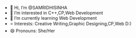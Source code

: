- 👋 Hi, I’m @SAMRIDHISINHA
- 👀 I’m interested in C++,CP,Web Development
- 🌱 I’m currently learning Web Development
- ⭐ Interests: Creative Writing,Graphic Designing,CP,Web D:)
- 😄 Pronouns: She/Her

<!---
SAMRIDHISINHA/SAMRIDHISINHA is a ✨ special ✨ repository because its `README.md` (this file) appears on your GitHub profile.
You can click the Preview link to take a look at your changes.
--->
